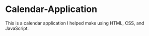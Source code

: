 # Calendar-Application
This is a calendar application I helped make using HTML, CSS, and JavaScript.
